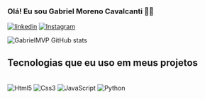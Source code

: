 
### Olá! Eu sou Gabriel Moreno Cavalcanti 🙋🏼


[![linkedin](https://img.shields.io/badge/LinkedIn-0077B5?style=for-the-badge&logo=linkedin&logoColor=white)](https://www.linkedin.com/in/gabriel-moreno-501b50143/)
[![Instagram](https://img.shields.io/badge/Instagram-E4405F?style=for-the-badge&logo=instagram&logoColor=white)](https://www.instagram.com/gabriel_moreno_i/)

![GabrielMVP GitHub stats](https://github-readme-stats.vercel.app/api?username=GabrielMVP&show_icons=true&theme=synthwave)

## Tecnologias que eu uso em meus projetos

<div style="display: inline_block"><br/>
    <img align="center" alt="Html5" src="https://img.shields.io/badge/HTML5-E34F26?style=for-the-badge&logo=html5&logoColor=white"/>
    <img align="center" alt="Css3" src="https://img.shields.io/badge/CSS3-1572B6?style=for-the-badge&logo=css3&logoColor=white"/>
    <img align="center" alt="JavaScript" src="https://img.shields.io/badge/JavaScript-F7DF1E?style=for-the-badge&logo=javascript&logoColor=black"/>
    <img align="center" alt="Python" src="https://img.shields.io/badge/Python-14354C?style=for-the-badge&logo=python&logoColor=white"/>
</div>
